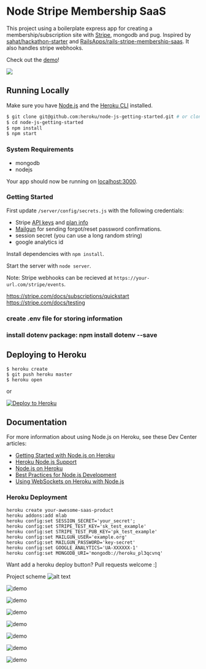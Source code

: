 # Node Stripe Membership SaaS

This project using a boilerplate express app for creating a membership/subscription site with [Stripe](https://stripe.com), mongodb and pug. Inspired by [sahat/hackathon-starter](https://github.com/sahat/hackathon-starter) and [RailsApps/rails-stripe-membership-saas](https://github.com/RailsApps/rails-stripe-membership-saas). It also handles stripe webhooks.

Check out the [demo](https://node-stripe-membership-saas.herokuapp.com/dashboard)!

<a href="https://node-stripe-membership-saas.herokuapp.com/dashboard">
    <img src="https://a16545fb495c8760fb33-4cec33efbe2744e99ba863e52edb2075.ssl.cf2.rackcdn.com/stripe-membership-app-screenshot.png">
</a>


## Running Locally

Make sure you have [Node.js](http://nodejs.org/) and the [Heroku CLI](https://cli.heroku.com/) installed.

```sh
$ git clone git@github.com:heroku/node-js-getting-started.git # or clone your own fork
$ cd node-js-getting-started
$ npm install
$ npm start
```



### System Requirements

- mongodb
- nodejs

Your app should now be running on [localhost:3000](http://localhost:3000/).



### Getting Started

First update `/server/config/secrets.js` with the following credentials:

- Stripe [API keys](https://dashboard.stripe.com/account/apikeys) and [plan info](https://dashboard.stripe.com/test/plans)
- [Mailgun](https://mailgun.com/signup) for sending forgot/reset password confirmations.
- session secret (you can use a long random string)
- google analytics id

Install dependencies with `npm install`.

Start the server with `node server`.

Note: Stripe webhooks can be recieved at `https://your-url.com/stripe/events`.


https://stripe.com/docs/subscriptions/quickstart
https://stripe.com/docs/testing

### create .env file for storing information 
### install dotenv package: npm install dotenv --save


## Deploying to Heroku

```
$ heroku create
$ git push heroku master
$ heroku open
```
or

[![Deploy to Heroku](https://www.herokucdn.com/deploy/button.png)](https://heroku.com/deploy)

## Documentation

For more information about using Node.js on Heroku, see these Dev Center articles:

- [Getting Started with Node.js on Heroku](https://devcenter.heroku.com/articles/getting-started-with-nodejs)
- [Heroku Node.js Support](https://devcenter.heroku.com/articles/nodejs-support)
- [Node.js on Heroku](https://devcenter.heroku.com/categories/nodejs)
- [Best Practices for Node.js Development](https://devcenter.heroku.com/articles/node-best-practices)
- [Using WebSockets on Heroku with Node.js](https://devcenter.heroku.com/articles/node-websockets)

### Heroku Deployment

```
heroku create your-awesome-saas-product
heroku addons:add mlab
heroku config:set SESSION_SECRET='your_secret';
heroku config:set STRIPE_TEST_KEY='sk_test_example'
heroku config:set STRIPE_TEST_PUB_KEY='pk_test_example'
heroku config:set MAILGUN_USER='example.org'
heroku config:set MAILGUN_PASSWORD='key-secret'
heroku config:set GOOGLE_ANALYTICS='UA-XXXXXX-1'
heroku config:set MONGODB_URI='mongodb://heroku_pl3qcvnq'

```

Want add a heroku deploy button? Pull requests welcome :]

Project scheme
![alt text](https://github.com/atherdon/stripe-recurring-membership/blob/master/docs/162f6342b3ee45ae9c5f338212d554dc.png)


![demo](https://github.com/atherdon/stripe-recurring-membership/blob/master/docs/localhost-3000-billing-form.png)

![demo](https://github.com/atherdon/stripe-recurring-membership/blob/master/docs/localhost-3000-profile-update.png)

![demo](https://github.com/atherdon/stripe-recurring-membership/blob/master/docs/stripe-a.herokuapp.com-profile.png)

![demo](https://github.com/atherdon/stripe-recurring-membership/blob/master/docs/stripe-a.herokuapp.com-signup2.png)

![demo](https://github.com/atherdon/stripe-recurring-membership/blob/master/docs/stripe-a.herokuapp.com-update-card.png)

![demo](https://github.com/atherdon/stripe-recurring-membership/blob/master/docs/stripe-a.herokuapp.com-user-password.png)

![demo](https://github.com/atherdon/stripe-recurring-membership/blob/master/docs/stripe-a.herokuapp.com-whois.png)